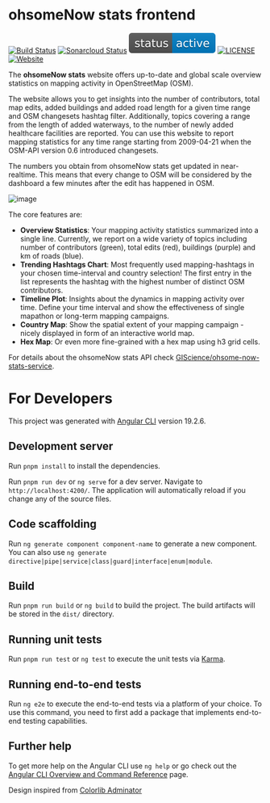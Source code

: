 # ohsomeNow stats frontend

[![Build Status](https://jenkins.heigit.org/buildStatus/icon?job=ohsomeNow%20stats%20frontend/main)](https://jenkins.heigit.org/job/ohsomeNow%20stats%20frontend/job/main/)
[![Sonarcloud Status](https://sonarcloud.io/api/project_badges/measure?project=GIScience_ohsome-now-stats-frontend&metric=alert_status)](https://sonarcloud.io/dashboard?id=GIScience_ohsome-now-stats-frontend)
[![status: active](https://github.com/GIScience/badges/raw/master/status/active.svg)](https://github.com/GIScience/badges#active)
[![LICENSE](https://img.shields.io/github/license/GIScience/ohsome-now-stats-frontend)](LICENSE)
[![Website](https://img.shields.io/website?url=https%3A%2F%2Fstats.now.ohsome.org)](https://stats.now.ohsome.org)

The **ohsomeNow stats** website offers up-to-date and global scale overview statistics on mapping activity in
OpenStreetMap (OSM).

The website allows you to get insights into the number of contributors, total map edits, added buildings and added road
length for a given time range and OSM changesets hashtag filter.
Additionally, topics covering a range from the length of added waterways, to the number of newly added healthcare
facilities are reported.
You can use this website to report mapping statistics for any time range starting from 2009-04-21 when the OSM-API
version 0.6 introduced changesets.

The numbers you obtain from ohsomeNow stats get updated in near-realtime.
This means that every change to OSM will be considered by the dashboard a few minutes after the edit has happened in
OSM.

![image](https://github.com/user-attachments/assets/0d3206e3-09c2-4b01-ae40-da439932fb52)


The core features are:

* **Overview Statistics**: Your mapping activity statistics summarized into a single line. Currently, we report on a
  wide variety of topics including number of contributors (green), total edits (red), buildings (purple) and km of
  roads (blue).
* **Trending Hashtags Chart**: Most frequently used mapping-hashtags in your chosen time-interval and country selection!
  The first entry in the list represents the hashtag with the highest number of distinct OSM contributors.
* **Timeline Plot**: Insights about the dynamics in mapping activity over time. Define your time interval and show the
  effectiveness of single mapathon or long-term mapping campaigns.
* **Country Map**: Show the spatial extent of your mapping campaign - nicely displayed in form of an interactive world
  map.
* **Hex Map**: Or even more fine-grained with a hex map using h3 grid cells.

For details about the ohsomeNow stats API
check [GIScience/ohsome-now-stats-service](https://github.com/GIScience/ohsome-now-stats-service).

# For Developers

This project was generated with [Angular CLI](https://github.com/angular/angular-cli) version 19.2.6.

## Development server

Run `pnpm install` to install the dependencies.

Run `pnpm run dev` or `ng serve` for a dev server. Navigate to `http://localhost:4200/`. The application will
automatically reload if you change any of the source files.

## Code scaffolding

Run `ng generate component component-name` to generate a new component. You can also use
`ng generate directive|pipe|service|class|guard|interface|enum|module`.

## Build

Run `pnpm run build` or `ng build` to build the project. The build artifacts will be stored in the `dist/` directory.

## Running unit tests

Run `pnpm run test` or `ng test` to execute the unit tests via [Karma](https://karma-runner.github.io).

## Running end-to-end tests

Run `ng e2e` to execute the end-to-end tests via a platform of your choice. To use this command, you need to first add a
package that implements end-to-end testing capabilities.

## Further help

To get more help on the Angular CLI use `ng help` or go check out
the [Angular CLI Overview and Command Reference](https://angular.io/cli) page.

Design inspired from [Colorlib Adminator](https://github.com/puikinsh/Adminator-admin-dashboard)
